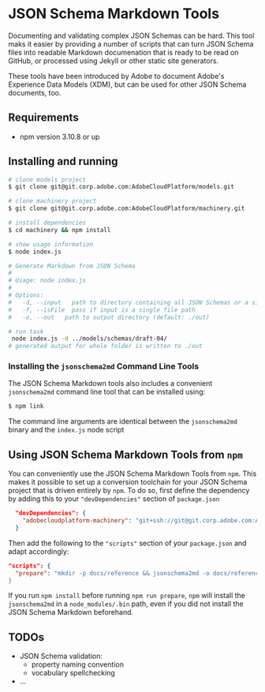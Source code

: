 # JSON Schema Markdown Tools

Documenting and validating complex JSON Schemas can be hard. This tool maks it easier by providing a number of scripts that can turn JSON Schema files into readable Markdown documenation that is ready to be read on GitHub, or processed using Jekyll or other static site generators.

These tools have been introduced by Adobe to document Adobe's Experience Data Models (XDM), but can be used for other JSON Schema documents, too.

## Requirements

- npm version 3.10.8 or up

## Installing and running

```bash
# clone models project
$ git clone git@git.corp.adobe.com:AdobeCloudPlatform/models.git

# clone machinery project
$ git clone git@git.corp.adobe.com:AdobeCloudPlatform/machinery.git

# install dependencies
$ cd machinery && npm install

# show usage information
$ node index.js

# Generate Markdown from JSON Schema
#
# Usage: node index.js
#
# Options:
#   -d, --input   path to directory containing all JSON Schemas or a single JSON Schema file. This will be considered as the baseURL  [required]
#   -f, --isFile  pass if input is a single file path
#   -o, --out   path to output directory (default: ./out)

# run task
 node index.js -d ../models/schemas/draft-04/
# generated output for whole folder is written to ./out
```

### Installing the `jsonschema2md` Command Line Tools

The JSON Schema Markdown tools also includes a convenient `jsonschema2md` command line tool that can be installed using:

```bash
$ npm link
```

The command line arguments are identical between the `jsonschema2md` binary and the `index.js` node script

## Using JSON Schema Markdown Tools from `npm`

You can conveniently use the JSON Schema Markdown Tools from `npm`. This makes it possible to set up a conversion toolchain for your JSON Schema project that is driven entirely by `npm`. To do so, first define the dependency by adding this to your `"devDependencies"` section of `package.json`

```json
  "devDependencies": {
    "adobecloudplatform-machinery": "git+ssh://git@git.corp.adobe.com:AdobeCloudPlatform/machinery.git"
  }
```


Then add the following to the `"scripts"` section of your `package.json` and adapt accordingly:

```json
"scripts": {
  "prepare": "mkdir -p docs/reference && jsonschema2md -o docs/reference -d schemas/draft-04
}
```

If you run `npm install` before running `npm run prepare`, `npm` will install the `jsonschema2md` in a `node_modules/.bin` path, even if you did not install the JSON Schema Markdown beforehand.

## TODOs

* JSON Schema validation:
  * property naming convention
  * vocabulary spellchecking 
* …
